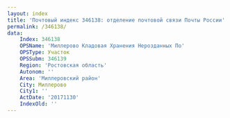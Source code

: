 ```yaml
---
layout: index
title: 'Почтовый индекс 346138: отделение почтовой связи Почты России'
permalink: /346138/
data:
    Index: 346138
    OPSName: 'Миллерово Кладовая Хранения Нерозданных По'
    OPSType: Участок
    OPSSubm: 346139
    Region: 'Ростовская область'
    Autonom: ''
    Area: 'Миллеровский район'
    City: Миллерово
    City1: ''
    ActDate: '20171130'
    IndexOld: ''
---
```

